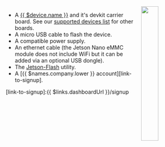 <img style="float: right;padding-left: 10px;" src="/img/jetson-nano-emmc/jetson-nano-emmc.webp" width="30%">

* A [{{ $device.name }}](https://developer.nvidia.com/embedded/jetson-nano) and it's devkit carrier board. See our [supported devices list][supportedDevicesList] for other boards.
* A micro USB cable to flash the device.
* A compatible power supply.
* An ethernet cable (the Jetson Nano eMMC module does not include WiFi but it can be added via an optional USB dongle).
* The [Jetson-Flash](https://github.com/balena-os/jetson-flash) utility.
* A [{{ $names.company.lower }} account][link-to-signup].

[supportedDevicesList]:/reference/hardware/devices/
[link-to-signup]:{{ $links.dashboardUrl }}/signup
